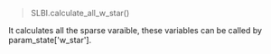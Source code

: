 
> SLBI.calculate_all_w_star()

It calculates all the sparse varaible, these variables can be called by param_state['w_star'].